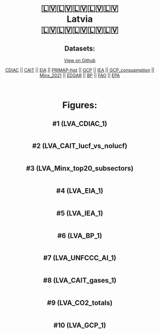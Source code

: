 
<center>
<h1 align="center">
🇱🇻🇱🇻🇱🇻🇱🇻🇱🇻
<br>
Latvia
<br>
🇱🇻🇱🇻🇱🇻🇱🇻🇱🇻
</h1>
<h2>Datasets:</h2>
<p><a href="https://github.com/dquintani/GreenhouseData/tree/master/country_data/LVA_Latvia/data">View on Github</a>
<br></p><p><a href="data/LVA_CDIAC.csv">CDIAC</a> || <a href="data/LVA_CAIT.csv">CAIT</a> || <a href="data/LVA_EIA.csv">EIA</a> || <a href="data/LVA_PRIMAP-hist.csv">PRIMAP-hist</a> || <a href="data/LVA_GCP.csv">GCP</a> || <a href="data/LVA_IEA.csv">IEA</a> || <a href="data/LVA_GCP_consupmption.csv">GCP_consupmption</a> || <a href="data/LVA_Minx_2021.csv">Minx_2021</a> || <a href="data/LVA_EDGAR.csv">EDGAR</a> || <a href="data/LVA_BP.csv">BP</a> || <a href="data/LVA_FAO.csv">FAO</a> || <a href="data/LVA_EPA.csv">EPA</a></p><p><br></p>
<h1>Figures:</h1><h2>#1 (LVA_CDIAC_1)</h2>
<p><img alt="" src="figures/LVA_CDIAC_1.png" /></p><h2>#2 (LVA_CAIT_lucf_vs_nolucf)</h2>
<p><img alt="" src="figures/LVA_CAIT_lucf_vs_nolucf.png" /></p><h2>#3 (LVA_Minx_top20_subsectors)</h2>
<p><img alt="" src="figures/LVA_Minx_top20_subsectors.png" /></p><h2>#4 (LVA_EIA_1)</h2>
<p><img alt="" src="figures/LVA_EIA_1.png" /></p><h2>#5 (LVA_IEA_1)</h2>
<p><img alt="" src="figures/LVA_IEA_1.png" /></p><h2>#6 (LVA_BP_1)</h2>
<p><img alt="" src="figures/LVA_BP_1.png" /></p><h2>#7 (LVA_UNFCCC_AI_1)</h2>
<p><img alt="" src="figures/LVA_UNFCCC_AI_1.png" /></p><h2>#8 (LVA_CAIT_gases_1)</h2>
<p><img alt="" src="figures/LVA_CAIT_gases_1.png" /></p><h2>#9 (LVA_CO2_totals)</h2>
<p><img alt="" src="figures/LVA_CO2_totals.png" /></p><h2>#10 (LVA_GCP_1)</h2>
<p><img alt="" src="figures/LVA_GCP_1.png" /></p>